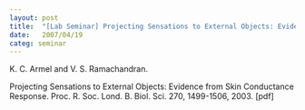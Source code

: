 ```yaml
---
layout: post
title:  "[Lab Seminar] Projecting Sensations to External Objects: Evidence from Skin Conductance Response"
date:   2007/04/19
categ: seminar
---
```





K. C. Armel and V. S. Ramachandran.

Projecting Sensations to External Objects: Evidence from Skin Conductance Response. Proc. R. Soc. Lond. B. Biol. Sci. 270, 1499-1506, 2003. [pdf]	



 

